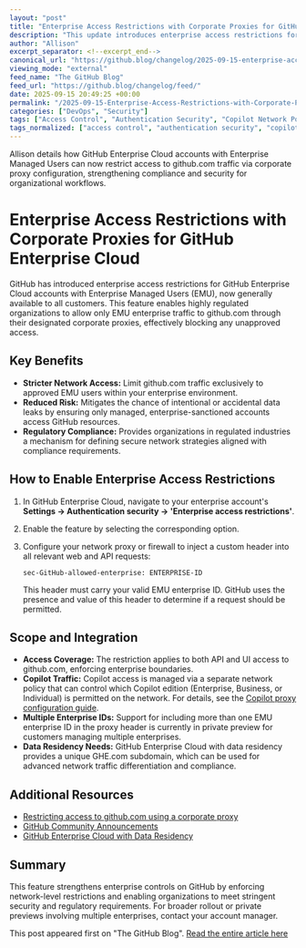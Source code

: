 ```yaml
---
layout: "post"
title: "Enterprise Access Restrictions with Corporate Proxies for GitHub Enterprise Cloud Now Available"
description: "This update introduces enterprise access restrictions for GitHub Enterprise Cloud accounts with Enterprise Managed Users (EMU). Enterprise owners can now enforce exclusive traffic to github.com using corporate proxies, enhancing security and providing regulatory compliance. The release details setup steps, proxy/header configurations, integration with Copilot policies, and support for multiple enterprise IDs."
author: "Allison"
excerpt_separator: <!--excerpt_end-->
canonical_url: "https://github.blog/changelog/2025-09-15-enterprise-access-restrictions-with-corporate-proxies-is-now-generally-available"
viewing_mode: "external"
feed_name: "The GitHub Blog"
feed_url: "https://github.blog/changelog/feed/"
date: 2025-09-15 20:49:25 +00:00
permalink: "/2025-09-15-Enterprise-Access-Restrictions-with-Corporate-Proxies-for-GitHub-Enterprise-Cloud-Now-Available.html"
categories: ["DevOps", "Security"]
tags: ["Access Control", "Authentication Security", "Copilot Network Policy", "Corporate Proxy", "Data Residency", "DevOps", "Enterprise Managed Users", "Enterprise Management Tools", "Firewall", "GitHub Enterprise Cloud", "Improvement", "Network Restrictions", "News", "Platform Governance", "Proxy Configuration", "Security"]
tags_normalized: ["access control", "authentication security", "copilot network policy", "corporate proxy", "data residency", "devops", "enterprise managed users", "enterprise management tools", "firewall", "github enterprise cloud", "improvement", "network restrictions", "news", "platform governance", "proxy configuration", "security"]
---
```


Allison details how GitHub Enterprise Cloud accounts with Enterprise Managed Users can now restrict access to github.com traffic via corporate proxy configuration, strengthening compliance and security for organizational workflows.<!--excerpt_end-->

# Enterprise Access Restrictions with Corporate Proxies for GitHub Enterprise Cloud

GitHub has introduced enterprise access restrictions for GitHub Enterprise Cloud accounts with Enterprise Managed Users (EMU), now generally available to all customers. This feature enables highly regulated organizations to allow only EMU enterprise traffic to github.com through their designated corporate proxies, effectively blocking any unapproved access.

## Key Benefits

- **Stricter Network Access:** Limit github.com traffic exclusively to approved EMU users within your enterprise environment.
- **Reduced Risk:** Mitigates the chance of intentional or accidental data leaks by ensuring only managed, enterprise-sanctioned accounts access GitHub resources.
- **Regulatory Compliance:** Provides organizations in regulated industries a mechanism for defining secure network strategies aligned with compliance requirements.

## How to Enable Enterprise Access Restrictions

1. In GitHub Enterprise Cloud, navigate to your enterprise account's **Settings → Authentication security → 'Enterprise access restrictions'**.
2. Enable the feature by selecting the corresponding option.
3. Configure your network proxy or firewall to inject a custom header into all relevant web and API requests:
   
   ```http
   sec-GitHub-allowed-enterprise: ENTERPRISE-ID
   ```
   
   This header must carry your valid EMU enterprise ID. GitHub uses the presence and value of this header to determine if a request should be permitted.

## Scope and Integration

- **Access Coverage:** The restriction applies to both API and UI access to github.com, enforcing enterprise boundaries.
- **Copilot Traffic:** Copilot access is managed via a separate network policy that can control which Copilot edition (Enterprise, Business, or Individual) is permitted on the network. For details, see the [Copilot proxy configuration guide](https://docs.github.com/enterprise-cloud@latest/copilot/managing-copilot/managing-github-copilot-in-your-organization/configuring-your-proxy-server-or-firewall-for-copilot).
- **Multiple Enterprise IDs:** Support for including more than one EMU enterprise ID in the proxy header is currently in private preview for customers managing multiple enterprises.
- **Data Residency Needs:** GitHub Enterprise Cloud with data residency provides a unique GHE.com subdomain, which can be used for advanced network traffic differentiation and compliance.

## Additional Resources

- [Restricting access to github.com using a corporate proxy](https://docs.github.com/enterprise-cloud@latest/admin/configuring-settings/hardening-security-for-your-enterprise/restricting-access-to-githubcom-using-a-corporate-proxy)
- [GitHub Community Announcements](https://github.com/orgs/community/discussions/categories/announcements)
- [GitHub Enterprise Cloud with Data Residency](https://docs.github.com/enterprise-cloud@latest/admin/data-residency/about-github-enterprise-cloud-with-data-residency)

## Summary

This feature strengthens enterprise controls on GitHub by enforcing network-level restrictions and enabling organizations to meet stringent security and regulatory requirements. For broader rollout or private previews involving multiple enterprises, contact your account manager.

This post appeared first on "The GitHub Blog". [Read the entire article here](https://github.blog/changelog/2025-09-15-enterprise-access-restrictions-with-corporate-proxies-is-now-generally-available)

